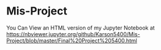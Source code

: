 # Mis-Project
You Can View an HTML version of my Jupyter Notebook at 
https://nbviewer.jupyter.org/github/Karson5400/Mis-Project/blob/master/Final%20Project%205400.html
